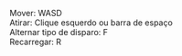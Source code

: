 Mover: WASD  
Atirar: Clique esquerdo ou barra de espaço  
Alternar tipo de disparo: F  
Recarregar: R  

